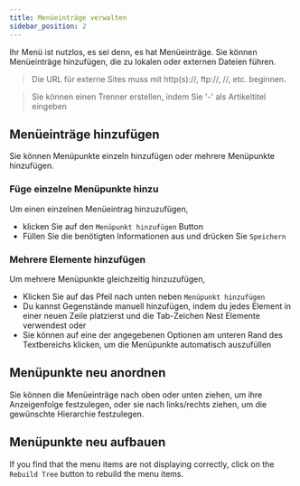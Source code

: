 ```yaml
---
title: Menüeinträge verwalten
sidebar_position: 2
---
```


Ihr Menü ist nutzlos, es sei denn, es hat Menüeinträge. Sie können Menüeinträge hinzufügen, die zu lokalen oder externen Dateien führen.

> Die URL für externe Sites muss mit http(s)://, ftp://, //, etc. beginnen.

> Sie können einen Trenner erstellen, indem Sie '-' als Artikeltitel eingeben

## Menüeinträge hinzufügen
Sie können Menüpunkte einzeln hinzufügen oder mehrere Menüpunkte hinzufügen.

### Füge einzelne Menüpunkte hinzu
Um einen einzelnen Menüeintrag hinzuzufügen,
* klicken Sie auf den `Menüpunkt hinzufügen` Button
* Füllen Sie die benötigten Informationen aus und drücken Sie `Speichern`

### Mehrere Elemente hinzufügen
Um mehrere Menüpunkte gleichzeitig hinzuzufügen,
* Klicken Sie auf das Pfeil nach unten neben `Menüpunkt hinzufügen`
* Du kannst Gegenstände manuell hinzufügen, indem du jedes Element in einer neuen Zeile platzierst und die Tab-Zeichen Nest Elemente verwendest oder
* Sie können auf eine der angegebenen Optionen am unteren Rand des Textbereichs klicken, um die Menüpunkte automatisch auszufüllen

## Menüpunkte neu anordnen
Sie können die Menüeinträge nach oben oder unten ziehen, um ihre Anzeigenfolge festzulegen, oder sie nach links/rechts ziehen, um die gewünschte Hierarchie festzulegen.

## Menüpunkte neu aufbauen
If you find that the menu items are not displaying correctly, click on the `Rebuild Tree` button to rebuild the menu items.

